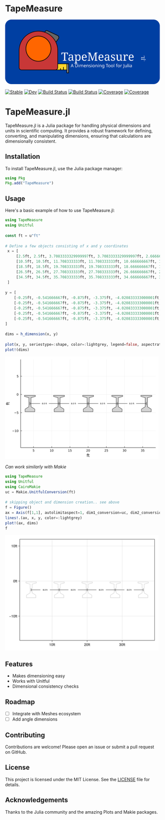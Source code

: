 # TapeMeasure
[<img src="./docs/src/assets/large-logo.svg"/>](image.png)  

[![Stable](https://img.shields.io/badge/docs-stable-blue.svg)](https://co1emi11er2.github.io/TapeMeasure.jl/stable/)
[![Dev](https://img.shields.io/badge/docs-dev-blue.svg)](https://co1emi11er2.github.io/TapeMeasure.jl/dev/)
[![Build Status](https://github.com/co1emi11er2/TapeMeasure.jl/actions/workflows/CI.yml/badge.svg?branch=main)](https://github.com/co1emi11er2/TapeMeasure.jl/actions/workflows/CI.yml?query=branch%3Amain)
[![Build Status](https://ci.appveyor.com/api/projects/status/github/co1emi11er2/TapeMeasure.jl?svg=true)](https://ci.appveyor.com/project/co1emi11er2/TapeMeasure-jl)
[![Coverage](https://codecov.io/gh/co1emi11er2/TapeMeasure.jl/branch/main/graph/badge.svg)](https://codecov.io/gh/co1emi11er2/TapeMeasure.jl)
[![Coverage](https://coveralls.io/repos/github/co1emi11er2/TapeMeasure.jl/badge.svg?branch=main)](https://coveralls.io/github/co1emi11er2/TapeMeasure.jl?branch=main)

# TapeMeasure.jl

TapeMeasure.jl is a Julia package for handling physical dimensions and units in scientific computing. It provides a robust framework for defining, converting, and manipulating dimensions, ensuring that calculations are dimensionally consistent.

## Installation

To install TapeMeasure.jl, use the Julia package manager:

```julia
using Pkg
Pkg.add("TapeMeasure")
```

## Usage

Here's a basic example of how to use TapeMeasure.jl:

```julia
using TapeMeasure
using Unitful

const ft = u"ft"

# Define a few objects consisting of x and y coordinates
 x = [
	 [2.5ft, 2.5ft, 3.7083333329999997ft, 3.7083333329999997ft, 2.666666667ft, 2.666666667ft, 5.333333333000001ft, 5.333333333000001ft, 4.291666667ft, 4.291666667ft, 5.5ft, 5.5ft, 2.5ft],
	 [10.5ft, 10.5ft, 11.708333333ft, 11.708333333ft, 10.666666667ft, 10.666666667ft, 13.333333333ft, 13.333333333ft, 12.291666667ft, 12.291666667ft, 13.5ft, 13.5ft, 10.5ft],
	 [18.5ft, 18.5ft, 19.708333333ft, 19.708333333ft, 18.666666667ft, 18.666666667ft, 21.333333333ft, 21.333333333ft, 20.291666667ft, 20.291666667ft, 21.5ft, 21.5ft, 18.5ft],
	 [26.5ft, 26.5ft, 27.708333333ft, 27.708333333ft, 26.666666667ft, 26.666666667ft, 29.333333333ft, 29.333333333ft, 28.291666667ft, 28.291666667ft, 29.5ft, 29.5ft, 26.5ft],
	 [34.5ft, 34.5ft, 35.708333333ft, 35.708333333ft, 34.666666667ft, 34.666666667ft, 37.333333333ft, 37.333333333ft, 36.291666667ft, 36.291666667ft, 37.5ft, 37.5ft, 34.5ft]
 ]

y = [
	[-0.25ft, -0.541666667ft, -0.875ft, -3.375ft, -4.020833333000001ft, -4.75ft, -4.75ft, -4.020833333000001ft, -3.375ft, -0.875ft, -0.541666667ft, -0.25ft, -0.25ft],
	[-0.25ft, -0.541666667ft, -0.875ft, -3.375ft, -4.020833333000001ft, -4.75ft, -4.75ft, -4.020833333000001ft, -3.375ft, -0.875ft, -0.541666667ft, -0.25ft, -0.25ft],
	[-0.25ft, -0.541666667ft, -0.875ft, -3.375ft, -4.020833333000001ft, -4.75ft, -4.75ft, -4.020833333000001ft, -3.375ft, -0.875ft, -0.541666667ft, -0.25ft, -0.25ft],
	[-0.25ft, -0.541666667ft, -0.875ft, -3.375ft, -4.020833333000001ft, -4.75ft, -4.75ft, -4.020833333000001ft, -3.375ft, -0.875ft, -0.541666667ft, -0.25ft, -0.25ft],
	[-0.25ft, -0.541666667ft, -0.875ft, -3.375ft, -4.020833333000001ft, -4.75ft, -4.75ft, -4.020833333000001ft, -3.375ft, -0.875ft, -0.541666667ft, -0.25ft, -0.25ft]
]

dims = h_dimension(x, y)

plot(x, y, seriestype=:shape, color=:lightgrey, legend=false, aspectratio=1)
plot!(dims)
```
[<img src="./assets/plots_plt.svg" width="500"/>](image.png)  

*Can work similarly with Makie*

```julia
using TapeMeasure
using Unitful
using CairoMakie
uc = Makie.UnitfulConversion(ft)

# skipping object and dimension creation.. see above
f = Figure()
ax = Axis(f[1,1], autolimitaspect=1, dim1_conversion=uc, dim2_conversion=uc)
lines!.(ax, x, y, color=:lightgrey)
plot!(ax, dims)
f
```
[<img src="./assets/makie_plt.svg" width="500"/>](image.png)

## Features

- Makes dimensioning easy
- Works with Unitful
- Dimensional consistency checks

## Roadmap
- [ ] Integrate with Meshes ecosystem
- [ ] Add angle dimensions

## Contributing

Contributions are welcome! Please open an issue or submit a pull request on GitHub.

## License

This project is licensed under the MIT License. See the [LICENSE](LICENSE) file for details.

## Acknowledgements

Thanks to the Julia community and the amazing Plots and Makie packages.

